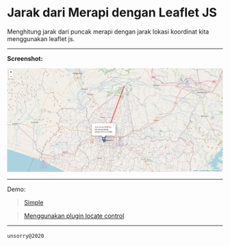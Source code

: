 # Jarak dari Merapi dengan Leaflet JS
Menghitung jarak dari puncak merapi dengan jarak lokasi koordinat kita menggunakan leaflet js.

---

**Screenshot:**

![jarak dari merapi](assets/img/ss.png)

---

Demo:
> [Simple](https://anshori.github.io/leaflet-jarakdarimerapi/simple)

> [Menggunakan plugin locate control](https://anshori.github.io/leaflet-jarakdarimerapi/locatecontrol)

---

`unsorry@2020`
